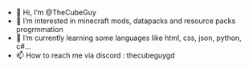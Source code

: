 - 👋 Hi, I’m @TheCubeGuy
- 👀 I’m interested in minecraft mods, datapacks and resource packs progrmmation
- 🌱 I’m currently learning some languages like html, css, json, python, c#...
- 📫 How to reach me via discord : thecubeguygd
